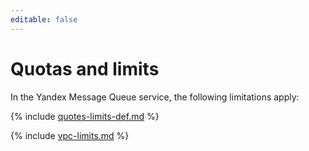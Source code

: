```yaml
---
editable: false
---
```

# Quotas and limits

In the Yandex Message Queue service, the following limitations apply:

{% include [quotes-limits-def.md](../../_includes/quotes-limits-def.md) %}

{% include [vpc-limits.md](../../_includes/ymq-limits.md) %}

